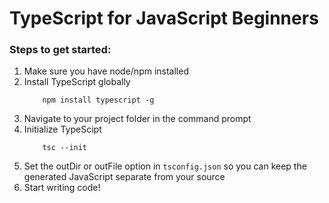 # TypeScript for JavaScript Beginners

### Steps to get started:
1. Make sure you have node/npm installed
2. Install TypeScript globally
    ```
        npm install typescript -g
    ```
3. Navigate to your project folder in the command prompt
4. Initialize TypeScipt
    ```
        tsc --init
    ```
5. Set the outDir or outFile option in `tsconfig.json` so you can keep the generated JavaScript separate from your source
99. Start writing code!